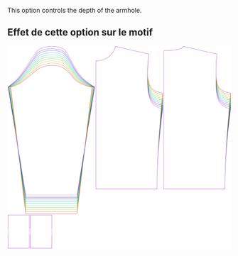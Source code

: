 
This option controls the depth of the armhole.


## Effet de cette option sur le motif
![This image shows the effect of this option by superimposing several variants that have a different value for this option](sven_armholedepthfactor_sample.svg "Effect of this option on the pattern")
